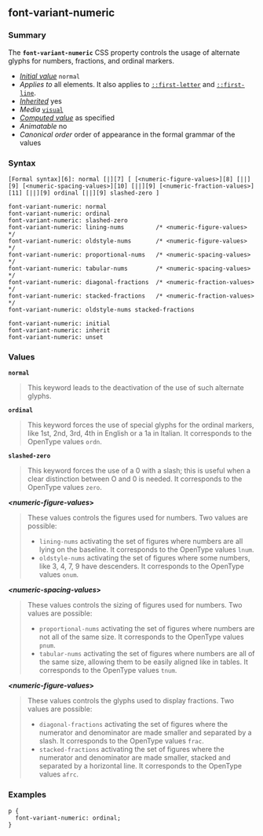 ## font-variant-numeric

### Summary

The **`font-variant-numeric`** CSS property controls the usage of alternate glyphs for numbers, fractions, and ordinal markers.

* _[Initial value][0]_ `normal` 
* _Applies to_ all elements. It also applies to [`::first-letter`][1] and [`::first-line`][2]. 
* _[Inherited][3]_ yes 
* _Media_ [`visual`][4] 
* _[Computed value][5]_ as specified 
* _Animatable_ no 
* _Canonical order_ order of appearance in the formal grammar of the values

### Syntax

    [Formal syntax][6]: normal [|][7] [ [<numeric-figure-values>][8] [||][9] [<numeric-spacing-values>][10] [||][9] [<numeric-fraction-values>][11] [||][9] ordinal [||][9] slashed-zero ]

    font-variant-numeric: normal
    font-variant-numeric: ordinal
    font-variant-numeric: slashed-zero
    font-variant-numeric: lining-nums         /* <numeric-figure-values> */
    font-variant-numeric: oldstyle-nums       /* <numeric-figure-values> */
    font-variant-numeric: proportional-nums   /* <numeric-spacing-values> */
    font-variant-numeric: tabular-nums        /* <numeric-spacing-values> */
    font-variant-numeric: diagonal-fractions  /* <numeric-fraction-values> */
    font-variant-numeric: stacked-fractions   /* <numeric-fraction-values> */
    font-variant-numeric: oldstyle-nums stacked-fractions
    
    font-variant-numeric: initial
    font-variant-numeric: inherit
    font-variant-numeric: unset
    

### Values

**`normal`**

> This keyword leads to the deactivation of the use of such alternate glyphs.

**`ordinal`**

> This keyword forces the use of special glyphs for the ordinal markers, like 1st, 2nd, 3rd, 4th in English or a 1a in Italian. It corresponds to the OpenType values `ordn`.

**`slashed-zero`**

> This keyword forces the use of a 0 with a slash; this is useful when a clear distinction between O and 0 is needed. It corresponds to the OpenType values `zero`.

**_<numeric-figure-values_\>**

> These values controls the figures used for numbers. Two values are possible:
> 
> * `lining-nums` activating the set of figures where numbers are all lying on the baseline. It corresponds to the OpenType values `lnum`.
> * `oldstyle-nums` activating the set of figures where some numbers, like 3, 4, 7, 9 have descenders. It corresponds to the OpenType values `onum`.
> 

**_<numeric-spacing-values_\>**

> These values controls the sizing of figures used for numbers. Two values are possible:
> 
> * `proportional-nums` activating the set of figures where numbers are not all of the same size. It corresponds to the OpenType values `pnum`.
> * `tabular-nums` activating the set of figures where numbers are all of the same size, allowing them to be easily aligned like in tables. It corresponds to the OpenType values `tnum`.
> 

**_<numeric-figure-values_\>**

> These values controls the glyphs used to display fractions. Two values are possible:
> 
> * `diagonal-fractions` activating the set of figures where the numerator and denominator are made smaller and separated by a slash. It corresponds to the OpenType values `frac`.
> * `stacked-fractions` activating the set of figures where the numerator and denominator are made smaller, stacked and separated by a horizontal line. It corresponds to the OpenType values `afrc`.
> 

### Examples

    p {
      font-variant-numeric: ordinal;
    }



[0]: https://developer.mozilla.org/en/docs/CSS/initial_value
[1]: https://developer.mozilla.org/en/docs/Web/CSS/::first-letter "The ::first-letter CSS pseudo-element selects the first letter of the first line of a block, if it is not preceded by any other content (such as images or inline tables) on its line."
[2]: https://developer.mozilla.org/en/docs/Web/CSS/::first-line "The ::first-line CSS pseudo-element applies styles only to the first line of an element. The amount of the text on the first line depends of numerous factors, like the width of the elements or of the document, but also of the font size of the text. As all pseudo-elements, the selectors containing ::first-line does not match any real HTML element."
[3]: https://developer.mozilla.org/en/docs/CSS/inheritance
[4]: https://developer.mozilla.org/en/docs/CSS/@media#Media_groups
[5]: https://developer.mozilla.org/en/docs/CSS/computed_value
[6]: https://developer.mozilla.org/en/docs/CSS/Value_definition_syntax "CSS/Value_definition_syntax"
[7]: https://developer.mozilla.org/en/docs/CSS/Value_definition_syntax#Single_bar "Single bar: the two entities are optional, but exactly one must be present."
[8]: https://developer.mozilla.org/en/docs/CSS/CSS_values_syntax#syntax-numeric-figure-values "[ lining-nums | oldstyle-nums ]"
[9]: https://developer.mozilla.org/en/docs/CSS/Value_definition_syntax#Double_bar "Double bar: the two entities are optional, and may appear in any order."
[10]: https://developer.mozilla.org/en/docs/CSS/CSS_values_syntax#syntax-numeric-spacing-values "[ proportional-nums | tabular-nums ]"
[11]: https://developer.mozilla.org/en/docs/CSS/CSS_values_syntax#syntax-numeric-fraction-values "[ diagonal-fractions | stacked-fractions ]"